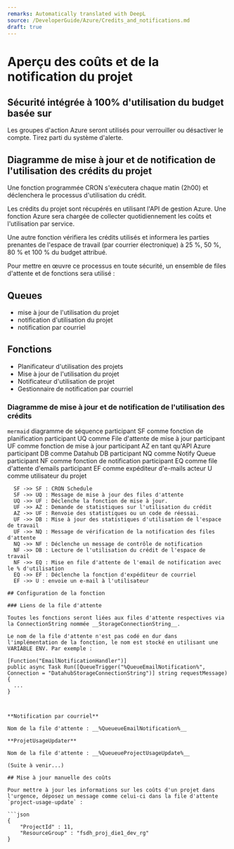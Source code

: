 ```yaml
---
remarks: Automatically translated with DeepL
source: /DeveloperGuide/Azure/Credits_and_notifications.md
draft: true
---
```


# Aperçu des coûts et de la notification du projet

## Sécurité intégrée à 100% d'utilisation du budget basée sur

Les groupes d'action Azure seront utilisés pour verrouiller ou désactiver le compte. Tirez parti du système d'alerte.

## Diagramme de mise à jour et de notification de l'utilisation des crédits du projet

Une fonction programmée CRON s'exécutera chaque matin (2h00) et déclenchera le processus d'utilisation du crédit.

Les crédits du projet sont récupérés en utilisant l'API de gestion Azure. Une fonction Azure sera chargée de collecter quotidiennement les coûts et l'utilisation par service.

Une autre fonction vérifiera les crédits utilisés et informera les parties prenantes de l'espace de travail (par courrier électronique) à 25 %, 50 %, 80 % et 100 % du budget attribué.

Pour mettre en œuvre ce processus en toute sécurité, un ensemble de files d'attente et de fonctions sera utilisé :

## Queues
- mise à jour de l'utilisation du projet
- notification d'utilisation du projet
- notification par courriel

## Fonctions
- Planificateur d'utilisation des projets
- Mise à jour de l'utilisation du projet
- Notificateur d'utilisation de projet
- Gestionnaire de notification par courriel

### Diagramme de mise à jour et de notification de l'utilisation des crédits

``mermaid``
 diagramme de séquence
    participant SF comme fonction de planification
    participant UQ comme File d'attente de mise à jour
    participant UF comme fonction de mise à jour
    participant AZ en tant qu'API Azure
    participant DB comme Datahub DB
    participant NQ comme Notify Queue
    participant NF comme fonction de notification
    participant EQ comme file d'attente d'emails
    participant EF comme expéditeur d'e-mails
    acteur U comme utilisateur du projet

      SF ->> SF : CRON Schedule
      SF ->> UQ : Message de mise à jour des files d'attente
      UQ ->> UF : Déclenche la fonction de mise à jour.
      UF ->> AZ : Demande de statistiques sur l'utilisation du crédit
      AZ ->> UF : Renvoie des statistiques ou un code de réessai.
      UF ->> DB : Mise à jour des statistiques d'utilisation de l'espace de travail
      UF ->> NQ : Message de vérification de la notification des files d'attente
      NQ ->> NF : Déclenche un message de contrôle de notification
      NF ->> DB : Lecture de l'utilisation du crédit de l'espace de travail
      NF ->> EQ : Mise en file d'attente de l'email de notification avec le % d'utilisation
      EQ ->> EF : Déclenche la fonction d'expéditeur de courriel
      EF ->> U : envoie un e-mail à l'utilisateur
```
## Configuration de la fonction

### Liens de la file d'attente

Toutes les fonctions seront liées aux files d'attente respectives via la ConnectionString nommée __StorageConnectionString__.

Le nom de la file d'attente n'est pas codé en dur dans l'implémentation de la fonction, le nom est stocké en utilisant une VARIABLE ENV. Par exemple :

```

    [Function("EmailNotificationHandler")]
    public async Task Run([QueueTrigger("%QueueEmailNotification%", Connection = "DatahubStorageConnectionString")] string requestMessage)
    {
      ...
    }
```


**Notification par courriel**

Nom de la file d'attente : __%QueueueEmailNotification%__

**ProjetUsageUpdater**

Nom de la file d'attente : __%QueueueProjectUsageUpdate%__

(Suite à venir...)

## Mise à jour manuelle des coûts

Pour mettre à jour les informations sur les coûts d'un projet dans l'urgence, déposez un message comme celui-ci dans la file d'attente `project-usage-update` :

```json
{
    "ProjectId" : 11,
    "ResourceGroup" : "fsdh_proj_die1_dev_rg"
}
```


